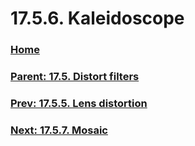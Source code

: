 # 17.5.6. Kaleidoscope

### [Home](./00-home.md)
### [Parent: 17.5. Distort filters](./17-05-00-distort-filters.md)
### [Prev: 17.5.5. Lens distortion](./17-05-05-lens-distortion.md)
### [Next: 17.5.7. Mosaic](./17-05-07-mosaic.md)
